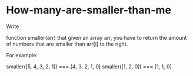 # How-many-are-smaller-than-me

Write

function smaller(arr)
that given an array arr, you have to return the amount of numbers that are smaller than arr[i] to the right.

For example:

smaller([5, 4, 3, 2, 1]) === [4, 3, 2, 1, 0]
smaller([1, 2, 0]) === [1, 1, 0]

